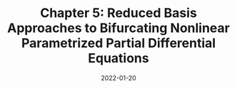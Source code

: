 ---
title: "Chapter 5: Reduced Basis Approaches to Bifurcating Nonlinear Parametrized Partial Differential Equations"
collection: publications
permalink: /publication/2022-01-20-Chapter-5-Reduced-Basis-Approaches-to-Bifurcating-Nonlinear-Parametrized-Partial-Differential-Equations
date: 2022-01-20
item: 3
venue: 'In the proceedings of Advanced Reduced Order Methods and Applications in Computational Fluid Dynamics'
paperurl: 'https://doi.org/10.1137/1.9781611977257.ch5'
authors: 'F. Pichi, F. Ballarin, G. Rozza'
pubsource: 'proceeding'
bibtex: '@incollection{PichiChapterReducedBasis2022, <br>
  title = {Chapter 5: {{Reduced Basis Approaches}} to {{Bifurcating Nonlinear Parametrized Partial Differential Equations}}},<br>
  shorttitle = {Chapter 5},<br>
  booktitle = {Advanced {{Reduced Order Methods}} and {{Applications}} in {{Computational Fluid Dynamics}}},<br>
  author = {Pichi, Federico and Ballarin, Francesco and Rozza, Gianluigi},<br>
  year = {2022},<br>
  series = {Computational {{Science}} \& {{Engineering}}},<br>
  pages = {97--123},<br>
  publisher = {{Society for Industrial and Applied Mathematics}},<br>
  doi = {10.1137/1.9781611977257.ch5},<br>
  urldate = {2022-11-25},<br>
  isbn = {978-1-61197-724-0}}<br>
'
---